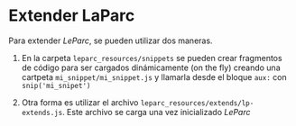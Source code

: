 # Extender LaParc

Para extender *LeParc*, se pueden utilizar dos maneras.

1. En la carpeta `leparc_resources/snippets` se pueden crear fragmentos de código para ser cargados dinámicamente (on the fly) creando una cartpeta `mi_snippet/mi_snippet.js` y llamarla desde el bloque `aux:` con `snip('mi_snipet')`

2. Otra forma es utilizar el archivo `leparc_resources/extends/lp-extends.js`. Este archivo se carga una vez inicializado *LeParc*